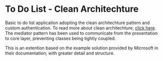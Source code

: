 # To Do List - Clean Architechture
Basic to do list application adopting the clean architechture pattern and custom authentication. To read more about clean architechture, [click here](https://docs.microsoft.com/en-us/dotnet/architecture/modern-web-apps-azure/common-web-application-architectures#clean-architecture). The mediator pattern has been used to communicate from the presentation to core layer, preventing classes being tightly coupled.

This is an extention based on the example solution provided by Microsoft in their documentation; with greater detail and structure. 

